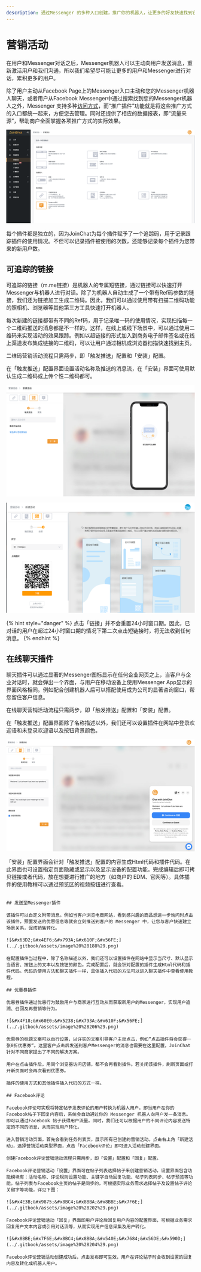 ```yaml
---
description: 通过Messenger 的多种入口创建，推广你的机器人，让更多的好友快速找到它。
---
```


# 营销活动

在用户和Messenger对话之后，Messenger机器人可以主动向用户发送消息，重新激活用户和我们沟通，所以我们希望尽可能让更多的用户和Messenger进行对话，累积更多的用户。

除了用户主动从Facebook Page上的Messenger入口主动和您的Messenger机器人聊天，或者用户从Facebook Messenger中通过搜索找到您的Messenger机器人之外，Messenger 支持多种[访问方式](../ru-men-jie-shao.md#fang-wen-messenger-ji-qi-ren-fang-shi)，而“推广插件”功能就是将这些推广方式的入口都统一起来，方便您去管理。同时还提供了相应的数据报表，即“流量来源”，帮助商户全面掌握各项推广方式的实际效果。

![&#x591A;&#x79CD;&#x8425;&#x9500;&#x5DE5;&#x5177;](../.gitbook/assets/image%20%28199%29.png)

每个插件都是独立的，因为JoinChat为每个插件赋予了一个追踪码，用于记录跟踪插件的使用情况。不但可以记录插件被使用的次数，还能够记录每个插件为您带来的新用户数。

## 可追踪的链接

可追踪的链接（m.me链接）是机器人的专属短链接，通过链接可以快速打开Messenger与机器人进行对话。除了为机器人自动生成了一个带有Ref码参数的链接，我们还为链接加工生成二维码。因此，我们可以通过使用带有扫描二维码功能的照相机、浏览器等其他第三方工具快速打开机器人。

每次新建的链接都带有不同的Ref码，用于记录唯一码的使用情况，实现扫描每一个二维码推送的消息都是不一样的。这样，在线上或线下场景中，可以通过使用二维码来实现活动的效果跟踪。例如以超链接的形式加入到商务电子邮件签名或在线上渠道发布集成链接的二维码，可以让用户通过相机或浏览器扫描快速找到主页。

二维码营销活动流程只需两步，即「触发推送」配置和「安装」配置。

在「触发推送」配置界面设置活动名称及推送的消息流，在「安装」界面可使用默认生成二维码或上传个性二维码都可。

![&#x65B0;&#x5EFA;&#x4E8C;&#x7EF4;&#x7801;](../.gitbook/assets/image%20%28192%29.png)

![&#x751F;&#x6210;&#x4E8C;&#x7EF4;&#x7801;](../.gitbook/assets/er-wei-ma-ying-xiao-huo-dong-di-er-bu-.png)

{% hint style="danger" %}
点击「链接」并不会重置24小时窗口期。因此，已对话的用户在超过24小时窗口期的情况下第二次点击短链接时，将无法收到任何消息。
{% endhint %}

## 在线聊天插件

聊天插件可以通过显著的Messenger图标显示在任何企业网页之上，当客户与企业对话时，就会弹出一个界面，与用户在移动设备上使用Messenger App显示的界面风格相同。例如配合创建机器人后可以搭配使用成为公司的显著咨询窗口，帮您留住客户信息。

在线聊天营销活动流程只需两步，即「触发推送」配置和「安装」配置。

在「触发推送」配置界面除了名称描述以外，我们还可以设置插件在网站中登录欢迎语和未登录欢迎语以及按钮背景颜色。

![](../.gitbook/assets/image%20%28197%29.png)

「安装」配置界面会针对「触发推送」配置的内容生成Html代码和插件代码。在此界面也可设置指定页面隐藏或显示以及显示设备的配置功能。完成编辑后即可拷贝链接或者代码，放在想要进行推广的地方（如商户的 EDM、官网等）。具体插件的使用教程可以通过预览区的视频按钮进行查看。

~~~~

## 发送至Messenger插件

该插件可以自定义附带消息。例如当客户浏览电商网站，看到感兴趣的商品想进一步询问时点击该插件，预置发送的优惠信息等就会立刻推送到客户的 Messenger 中，让您与客户快速建立场景关系，促成销售转化。

![&#x63D2;&#x4EF6;&#x793A;&#x610F;&#x56FE;](../.gitbook/assets/image%20%28188%29.png)

在配置插件当过程中，除了名称描述以外，我们还可以设置插件在网站中显示当尺寸、默认显示当语言、按钮上的文本以及按钮的颜色。完成配置后，就会针对配置的插件生成Html代码和插件代码。代码的使用方法和聊天插件一样，具体插入代码的方法可以进入聊天插件中查看使用教程。

## 优惠券插件

优惠券插件通过优惠行为鼓励用户与商家进行互动从而获取新用户的Messenger，实现用户追溯、召回及再营销等行为。

![&#x4F18;&#x60E0;&#x5238;&#x793A;&#x610F;&#x56FE;](../.gitbook/assets/image%20%28206%29.png)

优惠券的标题文案可以自行设置，以详实的文案引导客户主动点击，例如“点击插件将会获得一张8折优惠券“。这里客户点击后发送到客户Messenger的消息也需要在这里配置，JoinChat针对不同商家提出了不同的解决方案。

用户在点击插件后，用同个浏览器访问店铺，都不会再看到插件。若关闭该插件，刷新页面或打开新页面时会再次看到优惠券。

插件的使用方式和其他插件插入代码的方式一样。

## Facebook评论

Facebook评论可实现将特定帖子发表评论的用户转换为机器人用户。即当用户在你的Facebook帖子下回复内容后，系统会自动通过你的 Messenger 机器人向用户发一条消息。即可以通过Facebook 帖子获得用户流量。同时，我们还可以根据用户的不同评论内容发送特定的不同的消息，从而实现用户转化。

进入营销活动页面，首先会看到任务列表页，展示所有已创建的营销活动。点击右上角「新建活动」，选择营销活动类型界面，点击「Facebook评论」即可进入活动创建界面。

创建Facebook评论营销活动流程只需两步，即「设置」配置和「回复」配置。

Facebook评论营销活动「设置」界面可在帖子列表选择帖子来创建营销活动，设置界面包含功能模块有：活动名称、评论规则设置功能、关键字自动回复功能、帖子列表同步、帖子预览等功能。帖子列表与Facebook主页的帖子是同步的，可根据实际业务需求选择帖子及设置帖子评论关键字等功能，详见下图：

![&#x4E3B;&#x9875;&#x8BC4;&#x8BBA;&#x8BBE;&#x7F6E;](../.gitbook/assets/image%20%28202%29.png)

Facebook评论营销活动「回复」界面即用户评论后回复用户内容的配置界面，可根据业务需求回复用户文本内容或引用对话流等，从而实现用户信息采集及用户转化。

![&#x8BBE;&#x7F6E;&#x8BC4;&#x8BBA;&#x540E;&#x7684;&#x56DE;&#x590D;](../.gitbook/assets/image%20%28204%29.png)

Facebook评论营销活动创建成功后，点击发布即可生效，用户在评论贴子时会收到设置的回复内容及转化成机器人用户。

